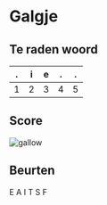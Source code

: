 # Galgje

## Te raden woord

|.|i|e|.|.|
|-|-|-|-|-|
|1|2|3|4|5|

## Score
![gallow](./images/2.png)

## Beurten
E
A
I
T
S
F
